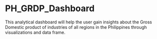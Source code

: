 # PH_GRDP_Dashboard
This analytical dashboard will help the user gain insights about the Gross Domestic product of industries of all regions in the Philippines through visualizations and data frame.
